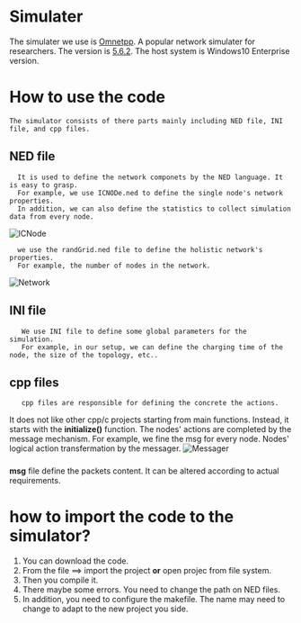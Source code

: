 # Simulater
   The simulater we use is [Omnetpp](https://omnetpp.org/). A popular network simulater for researchers. 
   The version is [5.6.2](https://github.com/omnetpp/omnetpp/releases/download/omnetpp-5.6.2/omnetpp-5.6.2-src-windows.zip).
   The host system is Windows10 Enterprise version. 

# How to use the code
    The simulator consists of there parts mainly including NED file, INI file, and cpp files.
## NED file
      It is used to define the network componets by the NED language. It is easy to grasp.
      For example, we use ICNODe.ned to define the single node's network properties.
      In addition, we can also define the statistics to collect simulation data from every node.
   ![ICNode](https://github.com/lgs001elite/vuhpdc/assets/65667947/c3011211-37bd-443b-b2c4-69341ace7ea5)

      we use the randGrid.ned file to define the holistic network's properties.
      For example, the number of nodes in the network.
   ![Network](https://github.com/lgs001elite/vuhpdc/assets/65667947/e38a15d8-1188-4fb0-982f-21ba56d762f3)

## INI file
       We use INI file to define some global parameters for the simulation. 
       For example, in our setup, we can define the charging time of the node, the size of the topology, etc..
## cpp files
       cpp files are responsible for defining the concrete the actions.
   It does not like other cpp/c projects starting from main functions.
   Instead, it starts with the **initialize()** function.
       The nodes' actions are completed by the message mechanism.
       For example, we fine the msg for every node. Nodes' logical action transfermation by the messager.
       ![Messager](https://github.com/lgs001elite/vuhpdc/assets/65667947/a6741d85-6596-4289-9e5d-42f40903cdf6)

### 
  **msg** file define the packets content. It can be altered according to actual requirements.

# how to import the code to the simulator?
  1. You can download the code. 
  2. From the file ==> import the project **or** open projec from file system.
  3. Then you compile it. 
  4. There maybe some errors. You need to change the path on NED files.
  5. In addition, you need to configure the makefile. The name may need to change to adapt to the new project you side.
  

